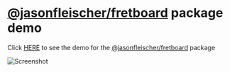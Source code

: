 # [@jasonfleischer/fretboard](https://www.npmjs.com/package/@jasonfleischer/fretboard) package demo

Click [HERE](https://jasonfleischer.github.io/npm-fretboard-demo/) to see the demo for the [@jasonfleischer/fretboard](https://www.npmjs.com/package/@jasonfleischer/fretboard) package

![Screenshot](https://jasonfleischer.github.io/npm-fretboard-demo/screenshot/screen.png "Screenshot")

